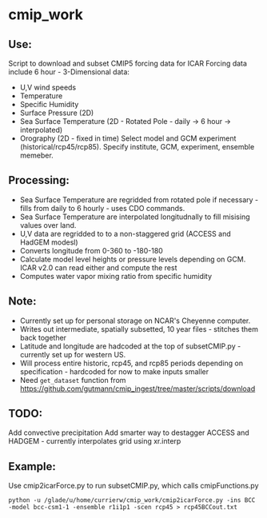 # cmip_work

## Use: 

   Script to download and subset CMIP5 forcing data for ICAR
   Forcing data include 6 hour - 3-Dimensional data:
   * U,V wind speeds
   * Temperature
   * Specific Humidity
   * Surface Pressure (2D)
   * Sea Surface Temperature (2D - Rotated Pole - daily -> 6 hour -> interpolated)
   * Orography (2D - fixed in time)
   Select model and GCM experiment (historical/rcp45/rcp85).
   Specify institute, GCM, experiment, ensemble memeber. 
 
 ## Processing:
 
   * Sea Surface Temperature are regridded from rotated pole if necessary - fills from daily to 6 hourly - uses CDO commands.
   * Sea Surface Temperature are interpolated longitudnally to fill misising values over land.
   * U,V data are regridded to to a non-staggered grid (ACCESS and HadGEM modesl)
   * Converts longitude from 0-360 to -180-180
   * Calculate model level heights or pressure levels depending on GCM. ICAR v2.0 can read either and compute the rest
   * Computes water vapor mixing ratio from specific humidity
 
 ## Note:
 
   * Currently set up for personal storage on NCAR's Cheyenne computer.
   * Writes out intermediate, spatially subsetted, 10 year files - stitches them back together
   * Latitude and longitude are hadcoded at the top of subsetCMIP.py - currently set up for western US.
   * Will process entire historic, rcp45, and rcp85 periods depending on specification - hardcoded for now to make inputs smaller
   * Need `get_dataset` function from https://github.com/gutmann/cmip_ingest/tree/master/scripts/download 
    
## TODO: 
    
   Add convective precipitation
   Add smarter way to destagger ACCESS and HADGEM - currently interpolates grid using xr.interp



## Example:

Use cmip2icarForce.py to run subsetCMIP.py, which calls cmipFunctions.py

    python -u /glade/u/home/currierw/cmip_work/cmip2icarForce.py -ins BCC -model bcc-csm1-1 -ensemble r1i1p1 -scen rcp45 > rcp45BCCout.txt

